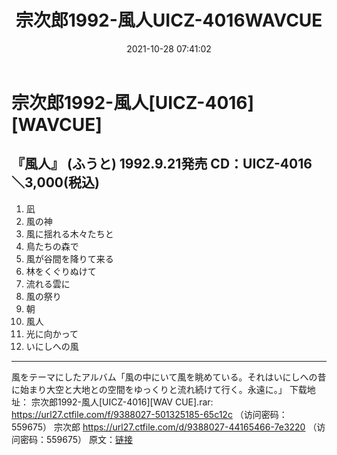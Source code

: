 ﻿---
title: 宗次郎1992-風人UICZ-4016WAVCUE
date: 2021-10-28 07:41:02
categories: 古典音乐、新世纪、纯音雅乐
tags: 纯音雅乐
---
# 宗次郎1992-風人[UICZ-4016][WAVCUE]

『風人』 (ふうと)
1992.9.21発売 CD：UICZ-4016 ＼3,000(税込)
--------------------------------------------------------------------------------
01. 凪
02. 風の神
03. 風に揺れる木々たちと
04. 鳥たちの森で
05. 風が谷間を降りて来る
06. 林をくぐりぬけて
07. 流れる雲に
08. 風の祭り
09. 朝
10. 風人
11. 光に向かって
12. いにしへの風
--------------------------------------------------------------------------------
風をテーマにしたアルバム「風の中にいて風を眺めている。それはいにしへの昔に始まり大空と大地との空間をゆっくりと流れ続けて行く。永遠に。」
下载地址：
宗次郎1992-風人[UICZ-4016][WAV CUE].rar: https://url27.ctfile.com/f/9388027-501325185-65c12c
（访问密码：559675）
宗次郎
https://url27.ctfile.com/d/9388027-44165466-7e3220
（访问密码：559675）
原文：[链接](https://blog.sina.com.cn/s/blog_1647c7e7601030um5.html)